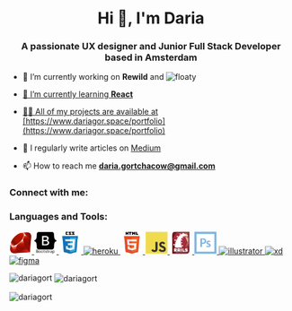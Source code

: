 <h1 align="center">Hi 👋, I'm Daria</h1>
<h3 align="center">A passionate UX designer and Junior Full Stack Developer based in Amsterdam</h3>

- 🔭 I’m currently working on **Rewild** and <img src="https://drive.google.com/file/d/1aU2mfHNHPIijK4LP8178tAZHRzNtdNdr/view?usp=sharing" alt="floaty" width="40" height="40"/> </a> <a href="http://floaties.herokuapp.com/" target="_blank" rel="noreferrer">

- 🌱 I’m currently learning **React**

- 👨‍💻 All of my projects are available at [https://www.dariagor.space/portfolio](https://www.dariagor.space/portfolio)

- 📝 I regularly write articles on [Medium](Medium)

- 📫 How to reach me **daria.gortchacow@gmail.com**

<h3 align="left">Connect with me:</h3>
<p align="left">
<a href="#" alt="daria gortchacow" height="30" width="40" /></a>
</p>

<h3 align="left">Languages and Tools:</h3>
<p align="left"> <a href="https://getbootstrap.com" target="_blank" rel="noreferrer"> <img src="https://raw.githubusercontent.com/devicons/devicon/master/icons/ruby/ruby-original.svg" alt="ruby" width="40" height="40"/> </a> <a href="https://www.adobe.com/products/xd.html" target="_blank" rel="noreferrer">  <img src="https://raw.githubusercontent.com/devicons/devicon/master/icons/bootstrap/bootstrap-plain-wordmark.svg" alt="bootstrap" width="40" height="40"/> </a> <a href="https://www.w3schools.com/css/" target="_blank" rel="noreferrer"> <img src="https://raw.githubusercontent.com/devicons/devicon/master/icons/css3/css3-original-wordmark.svg" alt="css3" width="40" height="40"/> </a> <a href="https://www.figma.com/" target="_blank" rel="noreferrer"> <img src="https://www.vectorlogo.zone/logos/heroku/heroku-icon.svg" alt="heroku" width="40" height="40"/> </a> <a href="https://www.w3.org/html/" target="_blank" rel="noreferrer"> <img src="https://raw.githubusercontent.com/devicons/devicon/master/icons/html5/html5-original-wordmark.svg" alt="html5" width="40" height="40"/> </a> <a href="https://www.adobe.com/in/products/illustrator.html" target="_blank" rel="noreferrer"> <img src="https://raw.githubusercontent.com/devicons/devicon/master/icons/javascript/javascript-original.svg" alt="javascript" width="40" height="40"/> </a> <a href="https://www.photoshop.com/en" target="_blank" rel="noreferrer"> <img src="https://raw.githubusercontent.com/devicons/devicon/master/icons/rails/rails-original-wordmark.svg" alt="rails" width="40" height="40"/> </a> <a href="https://www.ruby-lang.org/en/" target="_blank" rel="noreferrer"> <img src="https://raw.githubusercontent.com/devicons/devicon/master/icons/photoshop/photoshop-line.svg" alt="photoshop" width="40" height="40"/> </a> <a href="https://rubyonrails.org" target="_blank" rel="noreferrer"> <img src="https://www.vectorlogo.zone/logos/adobe_illustrator/adobe_illustrator-icon.svg" alt="illustrator" width="40" height="40"/> </a> <a href="https://developer.mozilla.org/en-US/docs/Web/JavaScript" target="_blank" rel="noreferrer"> <img src="https://cdn.worldvectorlogo.com/logos/adobe-xd.svg" alt="xd" width="40" height="40"/> <img src="https://www.vectorlogo.zone/logos/figma/figma-icon.svg" alt="figma" width="40" height="40"/> </a> <a href="https://heroku.com" target="_blank" rel="noreferrer"> </a> </p>

<p><img align="left" src="https://github-readme-stats.vercel.app/api/top-langs?username=dariagort&show_icons=true&locale=en&layout=compact" alt="dariagort" /></p>

<p>&nbsp;<img align="center" src="https://github-readme-stats.vercel.app/api?username=dariagort&show_icons=true&locale=en" alt="dariagort" /></p>

<p><img align="center" src="https://github-readme-streak-stats.herokuapp.com/?user=dariagort&" alt="dariagort" /></p>
